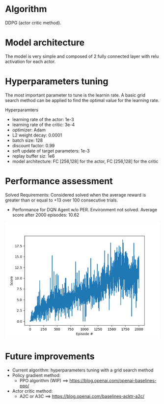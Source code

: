 # Algorithm
DDPG (actor critic method).

  
# Model architecture
The model is very simple and composed of 2 fully connected layer with relu activation for each actor.


# Hyperparameters tuning
The most important parameter to tune is the learnin rate.
A basic grid search method can be applied to find the optimal value for the learning rate.

Hyperparamters
  - learning rate of the actor: 1e-3
  - learning rate of the critic: 3e-4
  - optimizer: Adam
  - L2 weight decay: 0.0001
  - batch size: 128
  - discount factor: 0.99
  - soft update of target parameters: 1e-3
  - replay buffer siz: 1e6
  - model architecture: FC [256,128] for the actor, FC [256,128] for the critic


# Performance assessment

Solved Requirements: Considered solved when the average reward is greater than or equal to +13 over 100 consecutive trials.


  + Performance for DQN Agent w/o PER.
Environment not solved. Average score after 2000 episodes: 10.62

![alt text](https://github.com/Adrelf/DRL_Continuous_Control/blob/master/images/Perfo_Reacher.png)


# Future improvements
  - Current algorithm: hyperparameters tuning with a grid search method
  - Policy gradient method:
    - PPO algorithm (WIP) ==> https://blog.openai.com/openai-baselines-ppo/
  - Actor critic method:
    - A2C or A3C ==> https://blog.openai.com/baselines-acktr-a2c/
